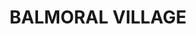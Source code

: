 ---
lastmod: '2025-04-06T06:05:20+00:00'
latitude: -34.16715
layout: suburb
longitude: 150.622493
postcode: '2571'
state: NSW
title: BALMORAL VILLAGE
url: /nsw/balmoral-village/
---